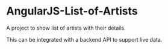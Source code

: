 # AngularJS-List-of-Artists

A project to show list of artists with their details.

This can be integrated with a backend API to support live data.

